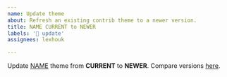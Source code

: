 ```yaml
---
name: Update theme
about: Refresh an existing contrib theme to a newer version.
title: NAME CURRENT to NEWER
labels: '📢 update'
assignees: lexhouk

---
```


Update [NAME](https://www.drupal.org/project/KEY) theme from **CURRENT** to **NEWER**. Compare versions [here](https://git.drupalcode.org/project/KEY/-/compare/8.x-CURRENT...8.x-NEWER).
